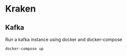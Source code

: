 # Kraken

## Kafka

Run a kafka instance using docker and docker-compose

```bash
docker-compose up
```

